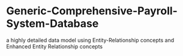 # Generic-Comprehensive-Payroll-System-Database
a highly detailed data model using Entity-Relationship concepts and Enhanced Entity Relationship concepts
